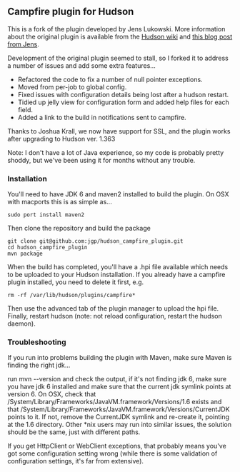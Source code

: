 ## Campfire plugin for Hudson

This is a fork of the plugin developed by Jens Lukowski. More information about the original plugin is available from the [Hudson wiki](http://wiki.hudson-ci.org/display/HUDSON/Campfire+Plugin) and [this blog post from Jens](http://schneide.wordpress.com/2009/10/26/a-campfire-plugin-for-hudson/).

Development of the original plugin seemed to stall, so I forked it to address a number of issues and add some extra features...

* Refactored the code to fix a number of null pointer exceptions.
* Moved from per-job to global config. 
* Fixed issues with configuration details being lost after a hudson restart.
* Tidied up jelly view for configuration form and added help files for each field.
* Added a link to the build in notifications sent to campfire.

Thanks to Joshua Krall, we now have support for SSL, and the plugin works after upgrading to Hudson ver. 1.363

Note: I don't have a lot of Java experience, so my code is probably pretty shoddy, but we've been using it for months without any trouble.

### Installation 

You'll need to have JDK 6 and maven2 installed to build the plugin. On OSX with macports this is as simple as...

    sudo port install maven2

Then clone the repository and build the package

    git clone git@github.com:jgp/hudson_campfire_plugin.git
    cd hudson_campfire_plugin
    mvn package

When the build has completed, you'll have a .hpi file available which needs to be uploaded to your Hudson installation. If you already have a campfire plugin installed, you need to delete it first, e.g.

    rm -rf /var/lib/hudson/plugins/campfire*

Then use the advanced tab of the plugin manager to upload the hpi file. Finally, restart hudson (note: not reload configuration, restart the hudson daemon).

### Troubleshooting

If you run into problems building the plugin with Maven, make sure Maven is finding the right jdk...

run mvn --version and check the output, if it's not finding jdk 6, make sure you have jdk 6 installed and make sure that the current jdk symlink points at version 6. 
On OSX, check that /System/Library/Frameworks/JavaVM.framework/Versions/1.6 exists and that /System/Library/Frameworks/JavaVM.framework/Versions/CurrentJDK points to it. 
If not, remove the CurrentJDK symlink and re-create it, pointing at the 1.6 directory. Other *nix users may run into similar issues, the solution should be the same, just with different paths.

If you get HttpClient or WebClient exceptions, that probably means you've got some configuration setting wrong (while there is some validation of configuration settings, it's far from extensive).
